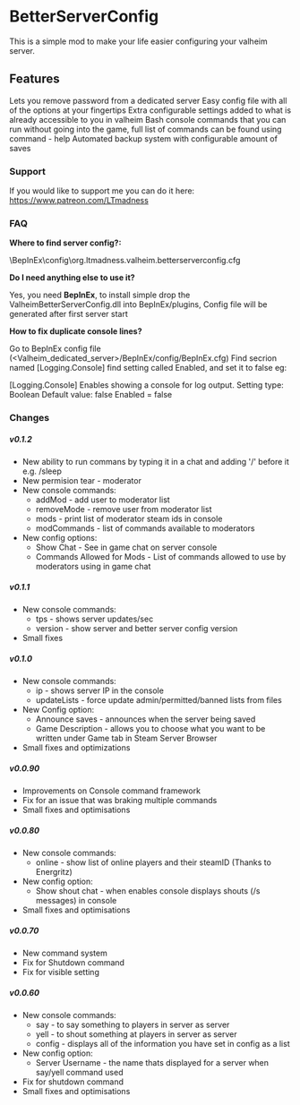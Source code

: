# BetterServerConfig
This is a simple mod to make your life easier configuring your valheim server.

## Features
Lets you remove password from a dedicated server
Easy config file with all of the options at your fingertips
Extra configurable settings added to what is already accessible to you in valheim
Bash console commands that you can run without going into the game, 
full list of commands can be found using command - help
Automated backup system with configurable amount of saves

### Support
If you would like to support me you can do it here: https://www.patreon.com/LTmadness

### FAQ
<b>Where to find server config?:</b>

<Valheim dedicated server>\BepInEx\config\org.ltmadness.valheim.betterserverconfig.cfg

<b>Do I need anything else to use it?</b>

Yes, you need <b>BepInEx</b>, to install simple drop the ValheimBetterServerConfig.dll into BepInEx/plugins,
Config file will be generated after first server start

<b>How to fix duplicate console lines?</b>

Go to BepInEx config file (<Valheim_dedicated_server>/BepInEx/config/BepInEx.cfg)
Find secrion named [Logging.Console] find setting called Enabled, and set it to false eg:

[Logging.Console]
Enables showing a console for log output.
Setting type: Boolean
Default value: false
Enabled = false

### Changes
##### v0.1.2
- New ability to run commans by typing it in a chat and adding '/' before it e.g. /sleep
- New permision tear - moderator
- New console commands:
	* addMod - add user to moderator list
	* removeMode - remove user from moderator list
	* mods - print list of moderator steam ids in console
	* modCommands - list of commands available to moderators
- New config options:
	* Show Chat - See in game chat on server console
	* Commands Allowed for Mods - List of commands allowed to use by moderators using in game chat

##### v0.1.1
- New console commands:
	* tps - shows server updates/sec
	* version - show server and better server config version
- Small fixes
	
##### v0.1.0
- New console commands:
	* ip - shows server IP in the console
	* updateLists - force update admin/permitted/banned lists from files
- New Config option:
	* Announce saves - announces when the server being saved
	* Game Description - allows you to choose what you want to be written under Game tab in Steam Server Browser
- Small fixes and optimizations

##### v0.0.90
- Improvements on Console command framework
- Fix for an issue that was braking multiple commands
- Small fixes and optimisations

##### v0.0.80
- New console commands:
	* online - show list of online players and their steamID (Thanks to Energritz)
- New config option:
	* Show shout chat - when enables console displays shouts (/s messages) in console
- Small fixes and optimisations

##### v0.0.70
- New command system
- Fix for Shutdown command
- Fix for visible setting

##### v0.0.60
- New console commands:
	* say - to say something to players in server as server
	* yell - to shout something at players in server as server
	* config - displays all of the information you have set in config as a list
- New config option:
	* Server Username - the name thats displayed for a server when say/yell command used
- Fix for shutdown command
- Small fixes and optimisations
